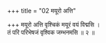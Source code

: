 +++
title = "02 मयूरो अत्ति"

+++
मयूरो अत्ति वृश्चिकं मयूरं वयं विद्मसि ।  
तं परि परिभेषजं वृश्विक जम्भनमसि ॥ २ ॥